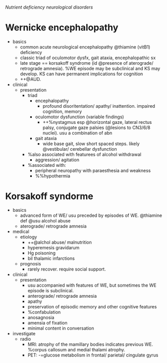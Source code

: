 ###### Nutrient deficiency neurological disorders

# Wernicke encephalopathy
- basics
    + common acute neurological encephalopathy @thiamine (vitB1) deficiency
    + classic triad of oculomotor dysfx, gait ataxia, encephalopathic sx
    + late stage == korsakoff syndrome (id @presence of aterograde/ retrograde amnesia). %WE episode may be subclinical and KS may develop. KS can have permanent implications for cognition
    + ++@AUD. 
- clinical
    + presentation 
        * triad
            - encephalopathy
                + profound disoritentation/ apathy/ inattention. impaired cognition, memory
            - oculomotor dysfunction (variable findings)
                + ++%nystagmus esp @horizontal gaze, lateral rectus palsy, conjugate gaze palsies (@lesions to CN3/6/8 nuclei). usu a combination of abn
            - gait ataxia
                + wide base gait, slow short spaced steps. likely @vestibular/ cerebellar dysfunction
        * %also associated with featurees of alcohol withdrawal
            - aggression/ agitation
        * %associated with:
            - peripheral neuropathy with paraesthesia and weakness
            - %%hypothermia


# Korsakoff syndorme
- basics
    + advanced form of WE/ usu preceded by episodes of WE. @thiamine def @usu alcohol abuse
    + aterograde/ retrograde amnesia
- medical   
    + etiology
        * ++@alchol abuse/ malnutrition
        * hyperemesis gravidarum
        * Hg poisoning
        * bil thalamic infarctions
    + prognosis
        * rarely recover. require social support. 
- clinical
    + presentation
        * usu accompanied with features of WE, but sometimes the WE episode is subclinical.
        * anterograde/ retrograde amnesia
        * apathy
        * preservation of episodic memory and other cognitive features
        * %confabulation
        * anosagnosia
        * amensia of fixation
        * minimal content in conversation
- investigate
    + radio
        * MRI: atrophy of the mamillary bodies indicates previous WE. %corpus callosum and medial thalami atrophy.
        * PET: -=glucose metabolism in frontal/ parietal/ cingulate gyrus